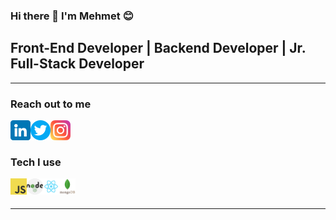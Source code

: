 ### Hi there 👋 I'm Mehmet :blush:

## Front-End Developer | Backend Developer | Jr. Full-Stack Developer

<hr>

### Reach out to me

[<img height="32" width="32" src="https://github.com/MehmetMaytahan/MehmetMaytahan/blob/main/png/linkedin.png" align="left" />](https://www.linkedin.com/in/mehmet-maytahan/)
[<img height="32" width="32" src="https://github.com/MehmetMaytahan/MehmetMaytahan/blob/main/png/twitter.png" align="left" />](https://twitter.com/MehmetMaytahan)
[<img height="32" width="32" src="https://github.com/MehmetMaytahan/MehmetMaytahan/blob/main/png/instagram.png" align="left" />](https://www.instagram.com/mehmet_maytahan/)



<br>
<br>

### Tech I use


<img src="https://github.com/MehmetMaytahan/MehmetMaytahan/blob/main/png/javascript.png" witdh="26" height="26" align="left" alt="Javascript">

<img src="https://github.com/MehmetMaytahan/MehmetMaytahan/blob/main/png/nodejs.png" witdh="26" height="26" align="left">

<img src="https://github.com/MehmetMaytahan/MehmetMaytahan/blob/main/png/react.png" width="26" height="26" align="left">

<img src="https://github.com/MehmetMaytahan/MehmetMaytahan/blob/main/png/mongodb.png" width="26" height="26" align="left">

<br>
<br>

<hr>


<!-- **MehmetMaytahan/MehmetMaytahan** is a ✨ _special_ ✨ repository because its `README.md` (this file) appears on your GitHub profile.

Here are some ideas to get you started:

- 🔭 I’m currently working on ...
- 🌱 I’m currently learning ...
- 👯 I’m looking to collaborate on ...
- 🤔 I’m looking for help with ...
- 💬 Ask me about ...
- 📫 How to reach me: ...
- 😄 Pronouns: ...
- ⚡ Fun fact: ...
 -->
